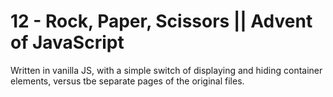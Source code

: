 # 12 - Rock, Paper, Scissors || Advent of JavaScript

Written in vanilla JS, with a simple switch of displaying and hiding container elements, versus tbe separate pages of the original files.